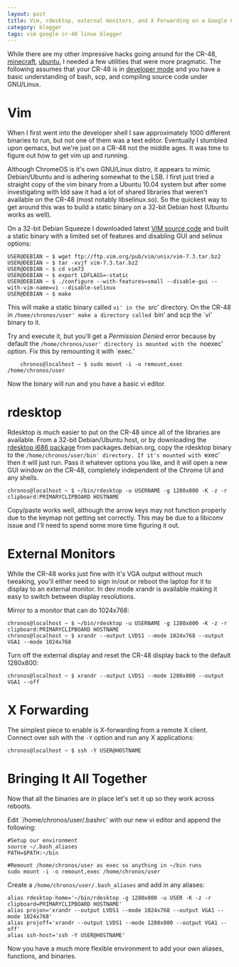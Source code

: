 ```yaml
---
layout: post
title: Vim, rdesktop, external monitors, and X Forwarding on a Google CR-4
category: blogger
tags: vim google cr-48 linux blogger
---
```

While there are my other impressive hacks going around for the CR-48, [minecraft](https://www.minecraftforum.net/forums/minecraft-java-edition/discussion/120216-minecraft-on-the-cr-48-google-chrome-laptop), [ubuntu](https://sites.google.com/a/chromium.org/dev/chromium-os/developer-information-for-chrome-os-devices/cr-48-chrome-notebook-developer-information/how-to-boot-ubuntu-on-a-cr-48), I needed a few utilities that were more pragmatic. The following assumes that your CR-48 is in [developer mode](https://www.chromium.org/chromium-os/developer-information-for-chrome-os-devices/cr-48-chrome-notebook-developer-information) and you have a basic understanding of bash, scp, and compiling source code under GNU/Linux.

# Vim

When I first went into the developer shell I saw approximately 1000 different binaries to run, but not one of them was a text editor. Eventually I stumbled upon qemacs, but we're just on a CR-48 not the middle ages. It was time to figure out how to get vim up and running.

Although ChromeOS is it's own GNU/Linux distro, it appears to mimic Debian/Ubuntu and is adhering somewhat to the LSB. I first just tried a straight copy of the vim binary from a Ubuntu 10.04 system but after some investigating with ldd saw it had a lot of shared libraries that weren't available on the CR-48 (most notably libselinux.so). So the quickest way to get around this was to build a static binary on a 32-bit Debian host (Ubuntu works as well).

On a 32-bit Debian Squeeze I downloaded latest [VIM source code](https://www.vim.org/sources.php) and built a static binary with a limited set of features and disabling GUI and selinux options:

```console
USER@DEBIAN ~ $ wget ftp://ftp.vim.org/pub/vim/unix/vim-7.3.tar.bz2
USER@DEBIAN ~ $ tar -xvjf vim-7.3.tar.bz2
USER@DEBIAN ~ $ cd vim73
USER@DEBIAN ~ $ export LDFLAGS=-static
USER@DEBIAN ~ $ ./configure --with-features=small --disable-gui --with-vim-name=vi --disable-selinux
USER@DEBIAN ~ $ make
```

This will make a static binary called `vi' in the `src' directory. On the CR-48 in `/home/chronos/user' make a directory called `bin' and scp the `vi' binary to it.

Try and execute it, but you'll get a *Permission Denied* error because by default the `/home/chronos/user' directory is mounted with the `noexec' option. Fix this by remounting it with `exec.'

```console
    chronos@localhost ~ $ sudo mount -i -o remount,exec /home/chronos/user
```

Now the binary will run and you have a basic vi editor.

# rdesktop


Rdesktop is much easier to put on the CR-48 since all of the libraries are available. From a 32-bit Debian/Ubuntu host, or by downloading the [rdesktop i686 package](https://packages.debian.org/rdesktop) from packages.debian.org, copy the rdesktop binary to the `/home/chronos/user/bin' directory. If it's mounted with `exec' then it will just run. Pass it whatever options you like, and it will open a new GUI window on the CR-48, completely independent of the Chrome UI and any shells.

```console
chronos@localhost ~ $ ~/bin/rdesktop -u USERNAME -g 1280x800 -K -z -r clipboard:PRIMARYCLIPBOARD HOSTNAME
```

Copy/paste works well, although the arrow keys may not function properly due to the keymap not getting set correctly. This may be due to a libiconv issue and I'll need to spend some more time figuring it out.

# External Monitors

While the CR-48 works just fine with it's VGA output without much tweaking, you'll either need to sign in/out or reboot the laptop for it to display to an external monitor. In dev mode xrandr is available making it easy to switch between display resolutions.


Mirror to a monitor that can do 1024x768:

```console
chronos@localhost ~ $ ~/bin/rdesktop -u USERNAME -g 1280x800 -K -z -r clipboard:PRIMARYCLIPBOARD HOSTNAME
chronos@localhost ~ $ xrandr --output LVDS1 --mode 1024x768 --output VGA1 --mode 1024x768
```

Turn off the external display and reset the CR-48 display back to the default 1280x800:

```console
chronos@localhost ~ $ xrandr --output LVDS1 --mode 1280x800 --output VGA1 --off
```

# X Forwarding

The simplest piece to enable is X-forwarding from a remote X client. Connect over ssh with the `-Y` option and run any X applications:

```console
chronos@localhost ~ $ ssh -Y USER@HOSTNAME
```
# Bringing It All Together

Now that all the binaries are in place let's set it up so they work across reboots.

Edit `/home/chronos/user/.bashrc' with our new vi editor and append the following:

```shell
#Setup our environment
source ~/.bash_aliases
PATH=$PATH:~/bin

#Remount /home/chronos/user as exec so anything in ~/bin runs
sudo mount -i -o remount,exec /home/chronos/user
```

Create a `/home/chronos/user/.bash_aliases` and add in any aliases:

```shell
alias rdesktop-home='~/bin/rdesktop -g 1280x800 -u USER -K -z -r clipboard=PRIMARYCLIPBOARD HOSTNAME'
alias projon='xrandr --output LVDS1 --mode 1024x768 --output VGA1 --mode 1024x768'
alias projoff='xrandr --output LVDS1 --mode 1280x800 --output VGA1 --off'
alias ssh-host='ssh -Y USER@HOSTNAME'
```

Now you have a much more flexible environment to add your own aliases, functions, and binaries.

